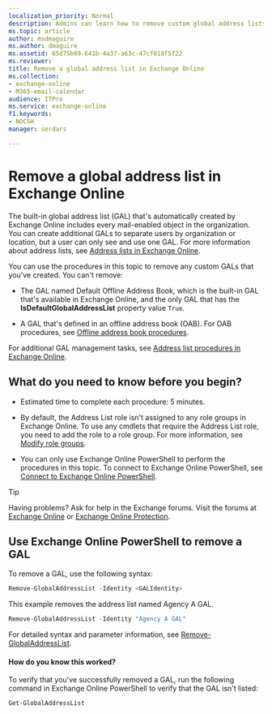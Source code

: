 ```yaml
---
localization_priority: Normal
description: Admins can learn how to remove custom global address lists (GALs) from Exchange Online.
ms.topic: article
author: msdmaguire
ms.author: dmaguire
ms.assetid: 65d75b69-641b-4a37-a63c-47cf018f5f22
ms.reviewer:
title: Remove a global address list in Exchange Online
ms.collection:
- exchange-online
- M365-email-calendar
audience: ITPro
ms.service: exchange-online
f1.keywords:
- NOCSH
manager: serdars

---
```


# Remove a global address list in Exchange Online

The built-in global address list (GAL) that's automatically created by Exchange Online includes every mail-enabled object in the organization. You can create additional GALs to separate users by organization or location, but a user can only see and use one GAL. For more information about address lists, see [Address lists in Exchange Online](address-lists.md).

You can use the procedures in this topic to remove any custom GALs that you've created. You can't remove:

- The GAL named Default Offline Address Book, which is the built-in GAL that's available in Exchange Online, and the only GAL that has the **IsDefaultGlobalAddressList** property value `True`.

- A GAL that's defined in an offline address book (OAB). For OAB procedures, see [Offline address book procedures](../offline-address-books/offline-address-book-procedures.md).

For additional GAL management tasks, see [Address list procedures in Exchange Online](address-list-procedures.md).

## What do you need to know before you begin?

- Estimated time to complete each procedure: 5 minutes.

- By default, the Address List role isn't assigned to any role groups in Exchange Online. To use any cmdlets that require the Address List role, you need to add the role to a role group. For more information, see [Modify role groups](../../permissions-exo/role-groups.md#modify-role-groups).

- You can only use Exchange Online PowerShell to perform the procedures in this topic. To connect to Exchange Online PowerShell, see [Connect to Exchange Online PowerShell](/powershell/exchange/connect-to-exchange-online-powershell).

> [!TIP]
> Having problems? Ask for help in the Exchange forums. Visit the forums at [Exchange Online](https://social.technet.microsoft.com/forums/msonline/home?forum=onlineservicesexchange) or [Exchange Online Protection](https://social.technet.microsoft.com/forums/forefront/home?forum=FOPE).

## Use Exchange Online PowerShell to remove a GAL

To remove a GAL, use the following syntax:

```PowerShell
Remove-GlobalAddressList -Identity <GALIdentity>
```

This example removes the address list named Agency A GAL.

```PowerShell
Remove-GlobalAddressList -Identity "Agency A GAL"
```

For detailed syntax and parameter information, see [Remove-GlobalAddressList](/powershell/module/exchange/remove-globaladdresslist).

#### How do you know this worked?

To verify that you've successfully removed a GAL, run the following command in Exchange Online PowerShell to verify that the GAL isn't listed:

```PowerShell
Get-GlobalAddressList
```